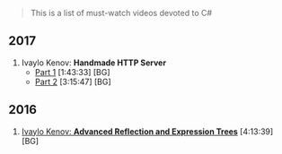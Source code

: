 > This is a list of must-watch videos devoted to C#

## 2017
1. Ivaylo Kenov: **Handmade HTTP Server**
	* [Part 1](https://www.youtube.com/watch?v=0dyObeLDCFE) [1:43:33] [BG]
	* [Part 2](https://www.youtube.com/watch?v=rh260jma1nU) [3:15:47] [BG]
  
## 2016
1. [Ivaylo Kenov: **Advanced Reflection and Expression Trees**](https://www.youtube.com/watch?v=Fl3tORcgRfE) [4:13:39] [BG]
